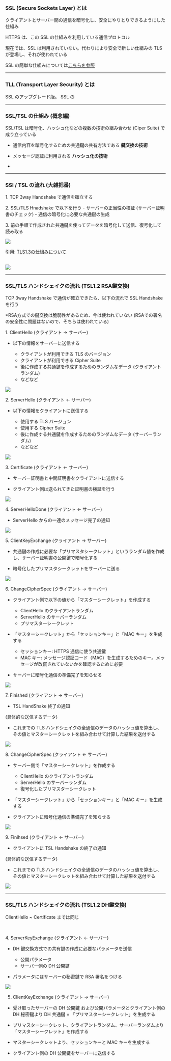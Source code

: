 ### SSL (Secure Sockets Layer) とは

クライアントとサーバー間の通信を暗号化し、安全にやりとりできるようにした仕組み

HTTPS は、この SSL の仕組みを利用している通信プロトコル

現在では、SSL は利用されていない。代わりにより安全で新しい仕組みの TLS が登場し、それが使われている

SSL の簡単な仕組みについては[こちらを参照](./公開鍵&秘密鍵/暗号化方式.pdf)

---

### TLL (Transport Layer Security) とは

SSL のアップグレード版。 SSL の

---

### SSL/TSL の仕組み (概念編)

SSL/TSL は暗号化、ハッシュ化などの複数の技術の組み合わせ (Ciper Suite) で成り立っている

- 通信内容を暗号化するための共通鍵の共有方法である **鍵交換の技術**

- メッセージ認証に利用される **ハッシュ化の技術**

- 

---

### SSl / TSL の流れ (大雑把番)

1\. TCP 3way Handshake で通信を確立する

2\. SSL/TLS Hnadshake で以下を行う
    - サーバーの正当性の検証 (サーバー証明書のチェック)
    - 通信の暗号化に必要な共通鍵の生成

3\. 前の手順で作成された共通鍵を使ってデータを暗号化して送信、復号化して読み取る

<img src="./img/TLS-Flow_1.png.webp" />

引用: [TLS1.3の仕組みについて](https://note.com/tango9512357/n/n5228746c76e4)

<br>

<img src="./img/TLS-Flow_2.png" />

---

### SSL/TLS ハンドシェイクの流れ (TSL1.2 RSA鍵交換)

TCP 3way Handshake で通信が確立できたら、以下の流れで SSL Handshake を行う

*RSA方式での鍵交換は脆弱性があるため、今は使われていない (RSAでの署名の安全性に問題はないので、そちらは使われている)

1\. ClientHello (クライアント → サーバー)

- 以下の情報をサーバーに送信する

    - クライアントが利用できる TLS のバージョン
    - クライアントが利用できる Cipher Suite 
    - 後に作成する共通鍵を作成するためのランダムなデータ (クライアントランダム)
    - などなど

<img src="./img/TLS-Handshake_1.png" />

<br>

2\. ServerHello (クライアント ← サーバー)

- 以下の情報をクライアントに送信する

    - 使用する TLS バージョン
    - 使用する Cipher Suite
    -  後に作成する共通鍵を作成するためのランダムなデータ (サーバーランダム)
    - などなど

<img src="./img/TLS-Handshake_2.png" />

<br>

3\. Certificate (クライアント ← サーバー)

- サーバー証明書と中間証明書をクライアントに送信する

- クライアント側は送られてきた証明書の検証を行う

<img src="./img/TLS-Handshake_3.png" />

<br>

4\. ServerHelloDone (クライアント ← サーバー)

- ServerHello からの一連のメッセージ完了の通知

<img src="./img/TLS-Handshake_4.png" />

<br>

5\. ClientKeyExchange (クライアント → サーバー)

- 共通鍵の作成に必要な「プリマスタシークレット」というランダム値を作成し、サーバー証明書の公開鍵で暗号化する

- 暗号化したプリマスタシークレットをサーバーに送る

<img src="./img/TLS-Handshake_5.png" />

<br>

6\. ChangeCipherSpec (クライアント → サーバー)

- クライアント側で以下の値から「マスターシークレット」を作成する
    - ClientHello のクライアントランダム
    - ServerHello のサーバーランダム
    - プリマスターシークレット

- 「マスターシークレット」から「セッションキー」と「MAC キー」を生成する
    - セッションキー: HTTPS 通信に使う共通鍵
    - MAC キー: メッセージ認証コード（MAC）を生成するためのキー。メッセージが改竄されていないかを確認するために必要

- サーバーに暗号化通信の準備完了を知らせる

<img src="./img/TLS-Handshake_6.png" />

<br>

7\. Finished (クライアント → サーバー)

- TSL HandShake 終了の通知

(具体的な送信するデータ)
- これまでの TLS ハンドシェイクの全通信のデータのハッシュ値を算出し、その値とマスターシークレットを組み合わせて計算した結果を送付する

<img src="./img/TLS-Handshake_7.png" />

<br>

8\. ChangeCipherSpec (クライアント ← サーバー)

- サーバー側で「マスターシークレット」を作成する
    - ClientHello のクライアントランダム
    - ServerHello のサーバーランダム
    - 復号化したプリマスターシークレット

- 「マスターシークレット」から「セッションキー」と「MAC キー」を生成する

- クライアントに暗号化通信の準備完了を知らせる

<img src="./img/TLS-Handshake_8.png" />

<br>

9\. Finihsed (クライアント ← サーバー)

- クライアントに TSL Handshake の終了の通知

(具体的な送信するデータ)
- これまでの TLS ハンドシェイクの全通信のデータのハッシュ値を算出し、その値とマスターシークレットを組み合わせて計算した結果を送付する

<img src="./img/TLS-Handshake_9.png" />

---

### SSL/TLS ハンドシェイクの流れ (TSL1.2 DH鍵交換)

ClientHello ~ Certificate までは同じ

<br>

4\. ServerKeyExchange (クライアント ← サーバー)

- DH 鍵交換方式での共有鍵の作成に必要なパラメータを送信
    - 公開パラメータ
    - サーバー側の DH 公開鍵

- パラメータにはサーバーの秘密鍵で RSA 署名をつける

<img src="./img/TLS-Handshake_10.png" />

<br>

5. ClientKeyExchange (クライアント → サーバー)

- 受け取ったサーバーの DH 公開鍵 および公開パラメータとクライアント側の DH 秘密鍵より DH 共通鍵 = 「プリマスターシークレット」を生成する

- プリマスターシークレット、クライアントランダム、サーバーランダムより「マスターシークレット」を作成する

- マスターシークレットより、セッションキーと MAC キーを生成する

- クライアント側の DH 公開鍵をサーバーに送信する

